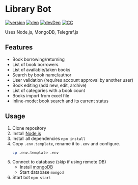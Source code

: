 # Library Bot
[![version](https://img.shields.io/github/tag/VChet/library-bot.svg?label=version)](https://github.com/VChet/library-bot/tags)
[![dep](https://img.shields.io/david/VChet/library-bot.svg?style=flat)](https://david-dm.org/VChet/library-bot)
[![devDep](https://img.shields.io/david/dev/VChet/library-bot.svg?label=devDependencies)](https://david-dm.org/VChet/library-bot?type=dev)
[![CC](https://img.shields.io/badge/Conventional%20Commits-1.0.0-green.svg)](https://conventionalcommits.org)

Uses Node.js, MongoDB, Telegraf.js

## Features
* Book borrowing/returning
* List of book borrowers
* List of available/taken books
* Search by book name/author
* User validation (requires account approval by another user)
* Book editing (add new, edit, archive)
* List of categories with a book count
* Books import from excel file
* Inline-mode: book search and its current status

## Usage
1. Clone repository
1. Install [Node.js](https://nodejs.org/en/download/package-manager/)
1. Install all dependencies `npm install`
1. Copy `.env.template`, rename it to `.env` and configure.
    ```sh
    cp .env.template .env
    ```
1. Connect to database (skip if using remote DB)
    * Install [mongoDB](https://www.mongodb.com/download-center/community)
    * Start database `mongod`
1. Start bot `npm start`
